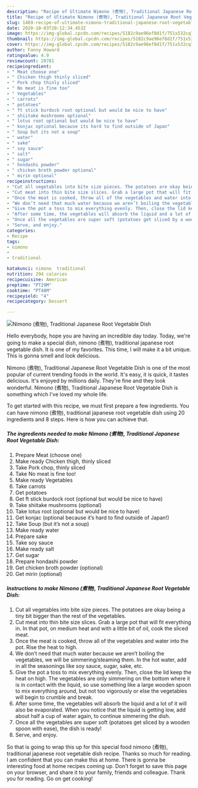 ```yaml
---
description: "Recipe of Ultimate Nimono (煮物), Traditional Japanese Root Vegetable Dish"
title: "Recipe of Ultimate Nimono (煮物), Traditional Japanese Root Vegetable Dish"
slug: 1469-recipe-of-ultimate-nimono-traditional-japanese-root-vegetable-dish
date: 2020-10-03T20:12:34.453Z
image: https://img-global.cpcdn.com/recipes/5182c9ae96ef8d1f/751x532cq70/nimono-煮物-traditional-japanese-root-vegetable-dish-recipe-main-photo.jpg
thumbnail: https://img-global.cpcdn.com/recipes/5182c9ae96ef8d1f/751x532cq70/nimono-煮物-traditional-japanese-root-vegetable-dish-recipe-main-photo.jpg
cover: https://img-global.cpcdn.com/recipes/5182c9ae96ef8d1f/751x532cq70/nimono-煮物-traditional-japanese-root-vegetable-dish-recipe-main-photo.jpg
author: Fanny Howard
ratingvalue: 4.9
reviewcount: 20781
recipeingredient:
- " Meat choose one"
- " Chicken thigh thinly sliced"
- " Pork chop thinly sliced"
- " No meat is fine too"
- " Vegetables"
- " carrots"
- " potatoes"
- " ft stick burdock root optional but would be nice to have"
- " shiitake mushrooms optional"
- " lotus root optional but would be nice to have"
- " konjac optional because its hard to find outside of Japan"
- " Soup but its not a soup"
- " water"
- " sake"
- " soy sauce"
- " salt"
- " sugar"
- " hondashi powder"
- " chicken broth powder optional"
- " mirin optional"
recipeinstructions:
- "Cut all vegetables into bite size pieces. The potatoes are okay being a tiny bit bigger than the rest of the vegetables."
- "Cut meat into thin bite size slices. Grab a large pot that will fit everything in. In that pot, on medium heat and with a little bit of oil, cook the sliced meat."
- "Once the meat is cooked, throw all of the vegetables and water into the pot. Rise the heat to high."
- "We don’t need that much water because we aren’t boiling the vegetables, we will be simmering/steaming them. In the hot water, add in all the seasonings like soy sauce, sugar, sake, etc."
- "Give the pot a toss to mix everything evenly. Then, close the lid keep the heat on high. The vegetables are only simmering on the bottom where it is in contact with the liquid, so use something like a large wooden spoon to mix everything around, but not too vigorously or else the vegetables will begin to crumble and break."
- "After some time, the vegetables will absorb the liquid and a lot of it will also be evaporated. When you notice that the liquid is getting low, add about half a cup of water again, to continue simmering the dish."
- "Once all the vegetables are super soft (potatoes get sliced by a wooden spoon with ease), the dish is ready!"
- "Serve, and enjoy."
categories:
- Recipe
tags:
- nimono
- 
- traditional

katakunci: nimono  traditional 
nutrition: 294 calories
recipecuisine: American
preptime: "PT29M"
cooktime: "PT48M"
recipeyield: "4"
recipecategory: Dessert

---
```



![Nimono (煮物), Traditional Japanese Root Vegetable Dish](https://img-global.cpcdn.com/recipes/5182c9ae96ef8d1f/751x532cq70/nimono-煮物-traditional-japanese-root-vegetable-dish-recipe-main-photo.jpg)

Hello everybody, hope you are having an incredible day today. Today, we're going to make a special dish, nimono (煮物), traditional japanese root vegetable dish. It is one of my favorites. This time, I will make it a bit unique. This is gonna smell and look delicious.



Nimono (煮物), Traditional Japanese Root Vegetable Dish is one of the most popular of current trending foods in the world. It's easy, it is quick, it tastes delicious. It's enjoyed by millions daily. They're fine and they look wonderful. Nimono (煮物), Traditional Japanese Root Vegetable Dish is something which I've loved my whole life.


To get started with this recipe, we must first prepare a few ingredients. You can have nimono (煮物), traditional japanese root vegetable dish using 20 ingredients and 8 steps. Here is how you can achieve that.

<!--inarticleads1-->

##### The ingredients needed to make Nimono (煮物), Traditional Japanese Root Vegetable Dish:

1. Prepare  Meat (choose one)
1. Make ready  Chicken thigh, thinly sliced
1. Take  Pork chop, thinly sliced
1. Take  No meat is fine too!
1. Make ready  Vegetables
1. Take  carrots
1. Get  potatoes
1. Get  ft stick burdock root (optional but would be nice to have)
1. Take  shiitake mushrooms (optional)
1. Take  lotus root (optional but would be nice to have)
1. Get  konjac (optional because it’s hard to find outside of Japan!)
1. Take  Soup (but it’s not a soup)
1. Make ready  water
1. Prepare  sake
1. Take  soy sauce
1. Make ready  salt
1. Get  sugar
1. Prepare  hondashi powder
1. Get  chicken broth powder (optional)
1. Get  mirin (optional)




<!--inarticleads2-->

##### Instructions to make Nimono (煮物), Traditional Japanese Root Vegetable Dish:

1. Cut all vegetables into bite size pieces. The potatoes are okay being a tiny bit bigger than the rest of the vegetables.
1. Cut meat into thin bite size slices. Grab a large pot that will fit everything in. In that pot, on medium heat and with a little bit of oil, cook the sliced meat.
1. Once the meat is cooked, throw all of the vegetables and water into the pot. Rise the heat to high.
1. We don’t need that much water because we aren’t boiling the vegetables, we will be simmering/steaming them. In the hot water, add in all the seasonings like soy sauce, sugar, sake, etc.
1. Give the pot a toss to mix everything evenly. Then, close the lid keep the heat on high. The vegetables are only simmering on the bottom where it is in contact with the liquid, so use something like a large wooden spoon to mix everything around, but not too vigorously or else the vegetables will begin to crumble and break.
1. After some time, the vegetables will absorb the liquid and a lot of it will also be evaporated. When you notice that the liquid is getting low, add about half a cup of water again, to continue simmering the dish.
1. Once all the vegetables are super soft (potatoes get sliced by a wooden spoon with ease), the dish is ready!
1. Serve, and enjoy.




So that is going to wrap this up for this special food nimono (煮物), traditional japanese root vegetable dish recipe. Thanks so much for reading. I am confident that you can make this at home. There is gonna be interesting food at home recipes coming up. Don't forget to save this page on your browser, and share it to your family, friends and colleague. Thank you for reading. Go on get cooking!
